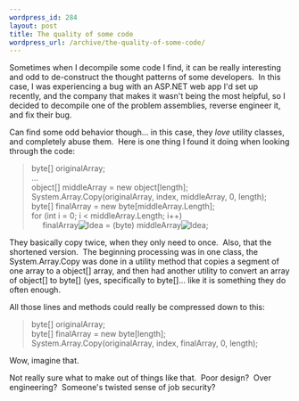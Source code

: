 ```yaml
--- 
wordpress_id: 284
layout: post
title: The quality of some code
wordpress_url: /archive/the-quality-of-some-code/
---
```


<p>Sometimes when I decompile some code I find, it can be really interesting and odd to de-construct the thought patterns of some developers.&nbsp; In this case, I was experiencing a bug with an ASP.NET web app I&#39;d set up recently, and the company that makes it wasn&#39;t being the most helpful, so I decided to decompile one of the problem assemblies, reverse engineer it, and fix their bug.</p> <p>Can find some odd behavior though... in this case, they <em>love</em> utility classes, and completely abuse them.&nbsp; Here is one thing I found it doing when looking through the code:</p> <blockquote> <p>byte[] originalArray;<br />...<br />object[] middleArray = new object[length];<br />System.Array.Copy(originalArray, index, middleArray, 0, length);<br />byte[] finalArray = new byte[middleArray.Length];<br />for (int i = 0; i &lt; middleArray.Length; i++)<br />&nbsp;&nbsp;&nbsp;&nbsp; finalArray<img src="http://qgyen.net/emoticons/emotion-55.gif" alt="Idea" /> = (byte) middleArray<img src="http://qgyen.net/emoticons/emotion-55.gif" alt="Idea" />;</p></blockquote> <p>They basically copy twice, when they only need to once.&nbsp; Also, that the shortened version.&nbsp; The beginning processing was in one class, the System.Array.Copy was done in a utility method that copies a segment of one array to a object[] array, and then had another utility to convert an array of object[] to byte[] (yes, specifically to byte[]... like it is something they do often enough.</p> <p>All those lines and methods could really be compressed down to this:</p> <blockquote> <p>byte[] originalArray;<br />byte[] finalArray = new byte[length];<br />System.Array.Copy(originalArray, index, finalArray, 0, length);</p></blockquote> <p>Wow, imagine that.</p> <p>Not really sure what to make out of things like that.&nbsp; Poor design?&nbsp; Over engineering?&nbsp; Someone&#39;s twisted sense of job security?</p>
         
